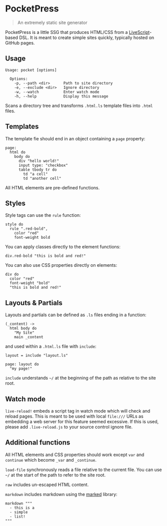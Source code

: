 # PocketPress

> An extremely static site generator

PocketPress is a little SSG that produces HTML/CSS from a [LiveScript](https://livescript.net)-based DSL. It is meant to create simple sites quickly, typically hosted on GitHub pages.

## Usage

```
Usage: pocket [options]
  
  Options:
    -p, --path <dir>      Path to site directory
    -e, --exclude <dir>   Ignore directory
    -w, --watch           Enter watch mode
    -h, --help            Display this message
```

Scans a directory tree and transforms `.html.ls` template files into `.html` files.

## Templates

The template fie should end in an object containing a `page` property:

```ls
page:
  html do
    body do
      div "hello world!"
      input type: "checkbox"
      table tbody tr do
        td "a cell"
        td "another cell"
```

All HTML elements are pre-defined functions.

## Styles

Style tags can use the `rule` function:

```ls
style do
  rule ".red-bold",
    color "red"
    font-weight bold
```

You can apply classes directly to the element functions:

```ls
div.red-bold "this is bold and red!"
```

You can also use CSS properties directly on elements:

```ls
div do
  color "red"
  font-weight "bold"
  "this is bold and red!"
```

## Layouts & Partials

Layouts and partials can be defined as `.ls` files ending in a function:

```ls
(_content) ->
  html body do
    "My Site"
    main _content
```

and used within a `.html.ls` file with `include`:

```ls
layout = include "layout.ls"

page: layout do
  "my page!"
```

`include` understands `~/` at the beginning of the path as relative to the site root.

## Watch mode

`live-reload!` embeds a script tag in watch mode which will check and reload pages. This is meant to be used with local `file:///` URLs as embedding a web server for this feature seemed excessive. If this is used, please add `.live-reload.js` to your source control ignore file.

## Additional functions

All HTML elements and CSS properties should work except `var` and `continue` which become `_var` and `_continue`.

`load-file` synchronously reads a file relative to the current file. You can use `~/` at the start of the path to refer to the site root.

`raw` includes un-escaped HTML content.

`markdown` includes markdown using the [marked](https://marked.js.org) library:

```ls
markdown """
  - this is a
  - simple
  - list!
"""
```
